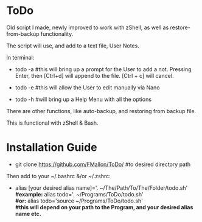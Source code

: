 # ToDo
Old script I made, newly improved to work with zShell, as well as restore-from-backup functionality.

The script will use, and add to a text file, User Notes.

In terminal:

  -  todo -a #this will bring up a prompt for the User to add a not.  Pressing Enter, then [Ctrl+d] will append to the file.  [Ctrl + c] will cancel.

  -  todo -e #this will allow the User to edit manually via Nano

  -  todo -h #will bring up a Help Menu with all the options

There are other functions, like auto-backup, and restoring from backup file.

This is functional with zShell & Bash.


# Installation Guide

  -  git clone https://github.com/FMallon/ToDo/ #to desired directory path

Then add to your ~/.bashrc &/or ~/.zshrc:
  -  alias [your desired alias name]='. ~/The/Path/To/The/Folder/todo.sh'<br>
    <b>#example:</b> alias todo='. ~/Programs/ToDo/todo.sh'<br>
      <b>#or:</b> alias todo='source ~/Programs/ToDo/todo.sh'<br>
      <b>#this will depend on your path to the Program, and your desired alias name etc.</b>


  
